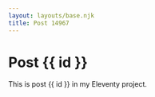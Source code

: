 ```yaml
---
layout: layouts/base.njk
title: Post 14967
---
```


# Post {{ id }}

This is post {{ id }} in my Eleventy project.

